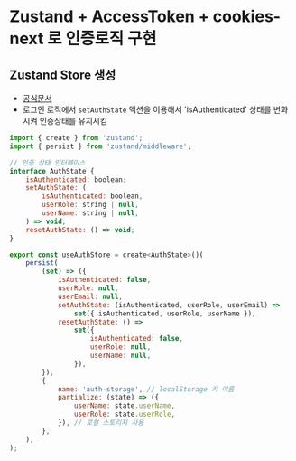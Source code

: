 # Zustand + AccessToken + cookies-next 로 인증로직 구현

## Zustand Store 생성
- [공식문서](https://zustand-demo.pmnd.rs/)
- 로그인 로직에서 ```setAuthState``` 액션을 이용해서 'isAuthenticated' 상태를 변화시켜 인증상태를 유지시킴

```javascript
import { create } from 'zustand';
import { persist } from 'zustand/middleware';

// 인증 상태 인터페이스
interface AuthState {
    isAuthenticated: boolean;
    setAuthState: (
        isAuthenticated: boolean,
        userRole: string | null,
        userName: string | null,
    ) => void;
    resetAuthState: () => void;
}

export const useAuthStore = create<AuthState>()(
    persist(
        (set) => ({
            isAuthenticated: false,
            userRole: null,
            userEmail: null,
            setAuthState: (isAuthenticated, userRole, userEmail) =>
                set({ isAuthenticated, userRole, userName }),
            resetAuthState: () =>
                set({
                    isAuthenticated: false,
                    userRole: null,
                    userName: null,
                }),
        }),
        {
            name: 'auth-storage', // localStorage 키 이름
            partialize: (state) => ({
                userName: state.userName,
                userRole: state.userRole,
            }), // 로컬 스토리지 사용
        },
    ),
);

```